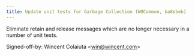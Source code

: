 ```yaml
---
title: Update unit tests for Garbage Collection (WOCommon, ba8ebeb)
---
```


Eliminate retain and release messages which are no longer necessary in a number of unit tests.

Signed-off-by: Wincent Colaiuta &lt;win@wincent.com&gt;
